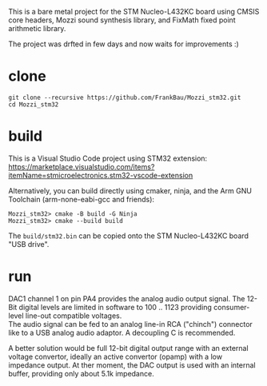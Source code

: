 This is a bare metal project for the STM Nucleo-L432KC board using CMSIS core headers, Mozzi sound synthesis library, and FixMath  fixed point arithmetic library.

The project was drfted in few days and now waits for improvements :)

# clone
```
git clone --recursive https://github.com/FrankBau/Mozzi_stm32.git
cd Mozzi_stm32
```

# build
This is a Visual Studio Code project using STM32 extension: https://marketplace.visualstudio.com/items?itemName=stmicroelectronics.stm32-vscode-extension

Alternatively, you can build directly using cmaker, ninja, and the Arm GNU Toolchain (arm-none-eabi-gcc and friends):

```
Mozzi_stm32> cmake -B build -G Ninja
Mozzi_stm32> cmake --build build
```

The `build/stm32.bin` can be copied onto the STM Nucleo-L432KC board "USB drive".

# run

DAC1 channel 1 on pin PA4 provides the analog audio output signal. 
The 12-Bit digital levels are limited in software to 100 .. 1123 providing consumer-level line-out compatible voltages.   
The audio signal can be fed to an analog line-in RCA ("chinch") connector like to a USB analog audio adaptor. A decoupling C is recommended.

A better solution would be full 12-bit digital output range with an external voltage convertor, ideally an active convertor (opamp) with a low impedance output.
At ther moment, the DAC output is used with an internal buffer, providing only about 5.1k impedance.

